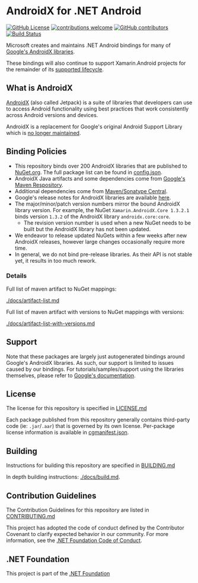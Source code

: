 # AndroidX for .NET Android

[![GitHub License](https://img.shields.io/badge/license-MIT-lightgrey.svg)](https://github.com/xamarin/AndroidX/blob/master/LICENSE)
[![contributions welcome](https://img.shields.io/badge/contributions-welcome-brightgreen.svg?style=flat)](https://github.com/xamarin/AndroidX/issues)
[![GitHub contributors](https://img.shields.io/github/contributors/xamarin/AndroidX.svg)](https://github.com/xamarin/AndroidX/graphs/contributors)
[![Build Status](https://dev.azure.com/devdiv/DevDiv/_apis/build/status/Xamarin/Components/AndroidX?branchName=master)](https://dev.azure.com/devdiv/DevDiv/_build/latest?definitionId=12322&branchName=master)

Microsoft creates and maintains .NET Android bindings for many of [Google's AndroidX libraries](https://developer.android.com/jetpack).

These bindings will also continue to support Xamarin.Android projects for the remainder of its [supported lifecycle](https://dotnet.microsoft.com/en-us/platform/support/policy/xamarin).

## What is AndroidX

[AndroidX](https://developer.android.com/jetpack) (also called Jetpack) is a suite of libraries that developers can use to access Android functionality using best practices that work consistently across Android versions and devices.

AndroidX is a replacement for Google's original Android Support Library which is [no longer maintained](https://developer.android.com/jetpack/androidx). 

## Binding Policies

- This repository binds over 200 AndroidX libraries that are published to [NuGet.org](https://nuget.org). The full 
  package list can be found in [config.json](config.json).
- AndroidX Java artifacts and some dependencies come from [Google's Maven Respository](https://maven.google.com/web/index.html#).
- Additional dependencies come from [Maven/Sonatype Central](https://repo1.maven.org/maven2/).
- Google's release notes for AndroidX libraries are available [here](https://developer.android.com/jetpack/androidx/versions/stable-channel).
- The major/minor/patch version numbers mirror the bound AndroidX library version. For example, the NuGet `Xamarin.AndroidX.Core 1.3.2.1` 
  binds version `1.3.2` of the AndroidX library `androidx.core:core`.
  - The revision version number is used when a new NuGet needs to be built but the AndroidX library has not been updated.
- We endeavor to release updated NuGets within a few weeks after new AndroidX releases, however large changes occasionally require 
  more time.
- In general, we do not bind pre-release libraries. As their API is not stable yet, it results in too much rework.

### Details

Full list of maven artifact to NuGet mappings:

[./docs/artifact-list.md](./docs/artifact-list.md)

Full list of maven artifact with versions to NuGet mappings with versions:

[./docs/artifact-list-with-versions.md](./docs/artifact-list-with-versions.md)

## Support

Note that these packages are largely just autogenerated bindings around Google's AndroidX libraries.  As such, our support is limited to issues caused by our bindings.  For tutorials/samples/support using the libraries themselves, please refer to [Google's documentation](https://developer.android.com/jetpack).

## License

The license for this repository is specified in [LICENSE.md](LICENSE.md)

Each package published from this repository generally contains third-party code (ie: `.jar`/`.aar`) that 
is governed by its own license.  Per-package license information is available in [cgmanifest.json](cgmanifest.json).


## Building

Instructions for building this repository are specified in [BUILDING.md](BUILDING.md)

In depth building instructions: [./docs/build.md](./docs/build.md).

## Contribution Guidelines

The Contribution Guidelines for this repository are listed in [CONTRIBUTING.md](.github/CONTRIBUTING.md)

This project has adopted the code of conduct defined by the Contributor Covenant
to clarify expected behavior in our community. For more information, see the
[.NET Foundation Code of Conduct](http://www.dotnetfoundation.org/code-of-conduct).

## .NET Foundation

This project is part of the [.NET Foundation](http://www.dotnetfoundation.org/projects)
